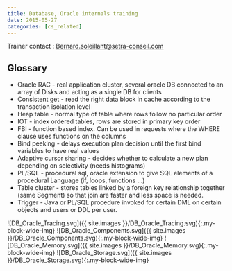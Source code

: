 ```yaml
---
title: Database, Oracle internals training
date: 2015-05-27
categories: [cs_related]
---
```


Trainer contact : Bernard.soleillant@setra-conseil.com

## Glossary
* Oracle RAC - real application cluster, several oracle DB connected to an array of Disks and acting as a single DB for clients
* Consistent get - read the right data block in cache according to the transaction isolation level
* Heap table - normal type of table where rows follow no particular order
* IOT - index ordered tables, rows are stored in primary key order
* FBI - function based index. Can be used in requests where the WHERE clause uses functions on the columns
* Bind peeking - delays execution plan decision until the first bind variables to have real values
* Adaptive cursor sharing - decides whether to calculate a new plan depending on selectivity (needs histograms)
* PL/SQL - procedural sql, oracle extension to give SQL elements of a procedural Language (if, loops, functions ...)
* Table cluster - stores tables linked by a foreign key relationship together (same Segment) so that join are faster and less space is needed.
* Trigger - Java or PL/SQL procedure invoked for certain DML on certain objects and users or DDL per user.

![DB_Oracle_Tracing.svg]({{ site.images }}/DB_Oracle_Tracing.svg){:.my-block-wide-img}
![DB_Oracle_Components.svg]({{ site.images }}/DB_Oracle_Components.svg){:.my-block-wide-img}
![DB_Oracle_Memory.svg]({{ site.images }}/DB_Oracle_Memory.svg){:.my-block-wide-img}
![DB_Oracle_Storage.svg]({{ site.images }}/DB_Oracle_Storage.svg){:.my-block-wide-img}
